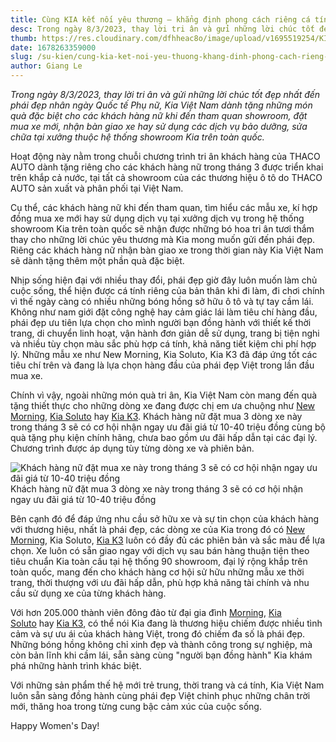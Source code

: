 ```yaml
---
title: Cùng KIA kết nối yêu thương – khẳng định phong cách riêng cá tính
desc: Trong ngày 8/3/2023, thay lời tri ân và gửi những lời chúc tốt đẹp nhất đến phái đẹp nhân ngày Quốc tế Phụ nữ, Kia Việt Nam dành tặng những món quà đặc biệt cho các khách hàng nữ khi đến tham quan showroom, đặt mua xe mới, nhận bàn giao xe hay sử dụng các dịch vụ bảo dưỡng, sửa chữa tại xưởng thuộc hệ thống showroom Kia trên toàn quốc.
thumb: https://res.cloudinary.com/dfhheac8o/image/upload/v1695519254/KIA/KIA%20Posts/kia-womens-day-thumb_audvnp.webp
date: 1678263359000
slug: /su-kien/cung-kia-ket-noi-yeu-thuong-khang-dinh-phong-cach-rieng-ca-tinh
author: Giang Le
---
```


_Trong ngày 8/3/2023, thay lời tri ân và gửi những lời chúc tốt đẹp nhất đến phái đẹp nhân ngày Quốc tế Phụ nữ, Kia Việt Nam dành tặng những món quà đặc biệt cho các khách hàng nữ khi đến tham quan showroom, đặt mua xe mới, nhận bàn giao xe hay sử dụng các dịch vụ bảo dưỡng, sửa chữa tại xưởng thuộc hệ thống showroom Kia trên toàn quốc._

Hoạt động này nằm trong chuỗi chương trình tri ân khách hàng của THACO AUTO dành tặng riêng cho các khách hàng nữ trong tháng 3 được triển khai trên khắp cả nước, tại tất cả showroom của các thương hiệu ô tô do THACO AUTO sản xuất và phân phối tại Việt Nam.

Cụ thể, các khách hàng nữ khi đến tham quan, tìm hiểu các mẫu xe, kí hợp đồng mua xe mới hay sử dụng dịch vụ tại xưởng dịch vụ trong hệ thống showroom Kia trên toàn quốc sẽ nhận được những bó hoa tri ân tươi thắm thay cho những lời chúc yêu thương mà Kia mong muốn gửi đến phái đẹp. Riêng các khách hàng nữ nhận bàn giao xe trong thời gian này Kia Việt Nam sẽ dành tặng thêm một phần quà đặc biệt.

Nhịp sống hiện đại với nhiều thay đổi, phái đẹp giờ đây luôn muốn làm chủ cuộc sống, thể hiện được cá tính riêng của bản thân khi đi làm, đi chơi chính vì thế ngày càng có nhiều những bóng hồng sở hữu ô tô và tự tay cầm lái. Không như nam giới đặt công nghệ hay cảm giác lái làm tiêu chí hàng đầu, phái đẹp ưu tiên lựa chọn cho mình người bạn đồng hành với thiết kế thời trang, di chuyển linh hoạt, vận hành đơn giản dễ sử dụng, trang bị tiện nghi và nhiều tùy chọn màu sắc phù hợp cá tính, khả năng tiết kiệm chi phí hợp lý. Những mẫu xe như New Morning, Kia Soluto, Kia K3 đã đáp ứng tốt các tiêu chí trên và đang là lựa chọn hàng đầu của phái đẹp Việt trong lần đầu mua xe.

Chính vì vậy, ngoài những món quà tri ân, Kia Việt Nam còn mang đến quà tặng thiết thực cho những dòng xe đang được chị em ưa chuộng như [New Morning](https://newmorning.kiavietnam.com.vn/), [Kia Soluto](https://kiavietnam.com.vn/chi-tiet-san-pham/soluto) hay [Kia K3](https://thenewk3.kiavietnam.com.vn/). Khách hàng nữ đặt mua 3 dòng xe này trong tháng 3 sẽ có cơ hội nhận ngay ưu đãi giá từ 10-40 triệu đồng cùng bộ quà tặng phụ kiện chính hãng, chưa bao gồm ưu đãi hấp dẫn tại các đại lý. Chương trình được áp dụng tùy từng dòng xe và phiên bản.

<div class="post-img-wrapper" style={{aspectRatio:1}}>
<Image src="https://res.cloudinary.com/dfhheac8o/image/upload/v1695519254/KIA/KIA%20Posts/kia-tri-an-phai-dep_knarjr.webp" alt='Khách hàng nữ đặt mua xe này trong tháng 3 sẽ có cơ hội nhận ngay ưu đãi giá từ 10-40 triệu đồng' fill={true} />
<span class="post-img-title">Khách hàng nữ đặt mua 3 dòng xe này trong tháng 3 sẽ có cơ hội nhận ngay ưu đãi giá từ 10-40 triệu đồng</span>
</div>

Bên cạnh đó để đáp ứng nhu cầu sở hữu xe và sự tin chọn của khách hàng với thương hiệu, nhất là phái đẹp, các dòng xe của Kia trong đó có [New Morning](https://newmorning.kiavietnam.com.vn/), Kia Soluto, [Kia K3](https://thenewk3.kiavietnam.com.vn/) luôn có đầy đủ các phiên bản và sắc màu để lựa chọn. Xe luôn có sẵn giao ngay với dịch vụ sau bán hàng thuận tiện theo tiêu chuẩn Kia toàn cầu tại hệ thống 90 showroom, đại lý rộng khắp trên toàn quốc, mang đến cho khách hàng cơ hội sử hữu những mẫu xe thời trang, thời thượng với ưu đãi hấp dẫn, phù hợp khả năng tài chính và nhu cầu sử dụng xe của từng khách hàng.

Với hơn 205.000 thành viên đông đảo từ đại gia đình [Morning](https://newmorning.kiavietnam.com.vn/), [Kia Soluto](https://kiavietnam.com.vn/chi-tiet-san-pham/soluto) hay [Kia K3](https://thenewk3.kiavietnam.com.vn/), có thể nói Kia đang là thương hiệu chiếm được nhiều tình cảm và sự ưu ái của khách hàng Việt, trong đó chiếm đa số là phái đẹp. Những bóng hồng không chỉ xinh đẹp và thành công trong sự nghiệp, mà còn bản lĩnh khi cầm lái, sẵn sàng cùng "người bạn đồng hành" Kia khám phá những hành trình khác biệt.

Với những sản phẩm thế hệ mới trẻ trung, thời trang và cá tính, Kia Việt Nam luôn sẵn sàng đồng hành cùng phái đẹp Việt chinh phục những chân trời mới, thăng hoa trong từng cung bậc cảm xúc của cuộc sống.

Happy Women's Day!
